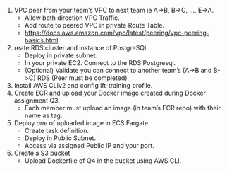 1. VPC peer from your team’s VPC to next team ie A->B, B->C, …, E->A.
    - Allow both direction VPC Traffic.
    - Add route to peered VPC in private Route Table.
    - https://docs.aws.amazon.com/vpc/latest/peering/vpc-peering-basics.html
2. reate RDS cluster and instance of PostgreSQL.
    - Deploy in private subnet.
    - In your private EC2. Connect to the RDS Postgresql.
    - (Optional) Validate you can connect to another team’s (A->B and B->C) RDS (Peer must be completed)
3. Install AWS CLIv2 and config lft-training profile.
4. Create ECR and upload your Docker image created during Docker assignment Q3.
    - Each member must upload an image (in team’s ECR repo) with their name as tag.
5. Deploy *one* of uploaded image in ECS Fargate.
    - Create task definition.
    - Deploy in Public Subnet.
    - Access via assigned Public IP and your port.
6. Create a S3 bucket
    - Upload Dockerfile of Q4 in the bucket using AWS CLI.
